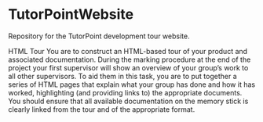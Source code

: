 # TutorPointWebsite

Repository for the TutorPoint development tour website.

HTML Tour
You are to construct an HTML-based tour of your product and associated documentation. During the marking
procedure at the end of the project your first supervisor will show an overview of your group’s work to all
other supervisors. To aid them in this task, you are to put together a series of HTML pages that explain what
your group has done and how it has worked, highlighting (and providing links to) the appropriate documents.
You should ensure that all available documentation on the memory stick is clearly linked from the tour and of
the appropriate format. 
